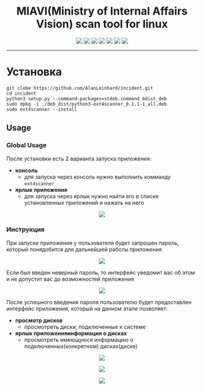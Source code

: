 <h1 align="center">MIAVI(Ministry of Internal Affairs Vision) scan tool for linux</h1>

<p align="center">

<img src="https://img.shields.io/badge/made%20by-INCEDOS-blueviolet" >

<img src="https://img.shields.io/badge/python-v3.8.10-blueviolet">

<img src="https://img.shields.io/badge/PyQt5-v5.15.6-blueviolet">

<img src="https://badges.frapsoft.com/os/v1/open-source.svg?v=103" >

<img src="https://img.shields.io/github/stars/AlanLeinhard/incident.svg?style=flat">

<img src="https://img.shields.io/github/languages/top/AlanLeinhard/incident.svg">

<img src="https://img.shields.io/github/issues/AlanLeinhard/incident.svg">

<!-- <img src="https://img.shields.io/badge/PRs-welcome-brightgreen.svg?style=flat"> -->
</p>

---
# Установка

`git clobe https://github.com/AlanLeinhard/incident.git`<br>
`cd incident`<br>
`python3 setup.py --command-packages=stdeb.command bdist_deb`<br>
`sudo dpkg -i ./deb_dist/python3-ext4scanner_0.1.1-1_all.deb`<br>
`sudo ext4scanner --install`<br>

## Usage

### Global Usage

После установки есть 2 варианта запуска приложения:


- **консоль**
  - для запуска через консоль нужно выполнить комманду `ext4scanner`
- **ярлык приложения**
  - для запуска через ярлык нужно найти его в списке установленных приложений и нажать на него

<p align="center"><img src="https://i.ibb.co/M8N2wVx/screen-icon.png"></p>

### Инструкция
При запуске приложения у пользователя будет запрошен пароль, который понядобится для дальнейшей работы приложения

<p align="center"><img src="https://i.ibb.co/VLBGLBM/screen-sudo.png"></p>

Если был введен неверный пароль, то интерфейс уведомит вас об этом и не допустит вас до возможностей приложения

<p align="center"><img src="https://i.ibb.co/8cvcy7r/screen-sudo-false.png"></p>

После успешного введения пароля пользователю будет предоставлен интерфейс приложения, который на данном этапе позволяет:


- **просмотр дисков**
  - просмотреть диски, подключенные к системе
- **ярлык приложенияинформация о дисках**
  - просмотреть имеющуюся информацию о подключенных(конкретном) дисках(диске)

<p align="center"><img src="https://i.ibb.co/tL17zzR/screen-inter-1.png"></p>

<p align="center"><img src="https://i.ibb.co/9bj7sFV/screen-inter-2.png"></p>

<p align="center"><img src="https://i.ibb.co/j8qTfSb/screen-inter-3.png" ></p>
  





<!-- 

sudo apt-get install python3-pyqt5
sudo apt-get install qtcreator pyqt5-dev-tools
sudo apt-get install qttools5-dev-tools
cd ext4scanner && pyuic5 -x script5.ui -o script5.py && cd ..

pytopip

python3 setup.py sdist
pip install dist/EXT4_SCANNER-0.1.1.tar.gz


pytodeb

python3 setup.py --command-packages=stdeb.command bdist_deb
sudo dpkg -i ./deb_dist/python3-ext4scanner_0.1.1-1_all.deb


cd /usr/bin
ext4scanner


dpkg -l | grep python3-ext4
sudo dpkg -r python3-ext4scanner 





python3 setup.py --command-packages=stdeb.command bdist_deb && sudo dpkg -r ext4scanner && sudo dpkg -i ./deb_dist/python3-ext4scanner_0.1.1-1_all.deb && ext4scanner

 -->